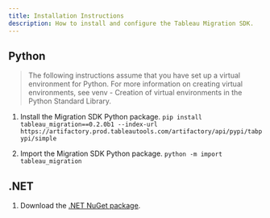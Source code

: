```yaml
---
title: Installation Instructions
description: How to install and configure the Tableau Migration SDK.
---
```


## Python

>The following instructions assume that you have set up a virtual environment for Python. For more information on creating virtual environments, see venv - Creation of virtual environments in the Python Standard Library.

1. Install the Migration SDK Python package.
`pip install tableau_migration==0.2.0b1 --index-url https://artifactory.prod.tableautools.com/artifactory/api/pypi/tabpypi/simple`

1. Import the Migration SDK Python package.
`python -m import tableau_migration`

## .NET

1. Download the [.NET NuGet package](https://artifactory.prod.tableautools.com/ui/repos/tree/General/power-tools-nuget-local/Tableau.Migration).
